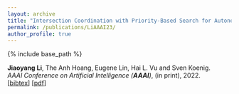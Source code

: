 ```yaml
---
layout: archive
title: "Intersection Coordination with Priority-Based Search for Autonomous Vehicles"
permalink: /publications/LiAAAI23/
author_profile: true
---
```


{% include base_path %}

**Jiaoyang Li**, The Anh Hoang, Eugene Lin, Hai L. Vu and Sven Koenig.      
<i>AAAI Conference on Artificial Intelligence (**AAAI**)</i>, (in print), 2022.                           
[<a href="javascript:void(0)" onclick="(function(target, id) { if ($('#' + id).css('display') == 'block') { $('#' + id).hide('fast'); $(target).text('bibtex') } else { $('#' + id).show('fast'); $(target).text('bibtex▲') } })(this, 'bibtex-LiAAAI23');">bibtex</a>]
[[pdf](https://jiaoyang-li.github.io/files/LiAAAI23.pdf)]
<div id="bibtex-LiAAAI23" style="display:none">
<pre>@inproceedings{LiAAAI23,
  author    = {Jiaoyang Li and The Anh Hoang and Eugene Lin and Hai L. Vu and Sven Koenig},
  title     = {Intersection Coordination with Priority-Based Search for Autonomous Vehicles},
  booktitle = {Proceedings of the AAAI Conference on Artificial Intelligence (AAAI)},
  year      = {2022}
}
</pre></div>     